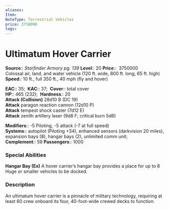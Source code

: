 ```yaml
---
aliases: 
Item:
NoteType: Terrestrial Vehicles
price: 3750000
tags: 
---
```


# Ultimatum Hover Carrier

**Source**:: _Starfinder Armory pg. 139_
**Level**:: 20
**Price**::  3750000  
Colossal air, land, and water vehicle (120 ft. wide, 800 ft. long, 65 ft. high)  
**Speed**:: 10 ft., full 350 ft., 40 mph (fly and hover)  

**EAC**:: 35; 
**KAC**:: 37; 
**Cover**:: total cover  
**HP**:: 465 (232); 
**Hardness**:: 20  
**Attack (Collision)** 28d10 B (DC 19)  
**Attack** paragon reaction cannon (12d10 P)  
**Attack** tempest shock caster (7d12 E)  
**Attack** zenith artillery laser (9d8 F; critical burn 5d6)  

**Modifiers**:: -5 Piloting, -5 attack (-7 at full speed)  
**Systems**:: autopilot (Piloting +34), enhanced sensors (darkvision 20 miles), expansion bays (8), hangar bays (2), unlimited comm unit; 
**Complement**:: 59
**Passengers**:: 1000  

### Special Abilities

**Hangar Bay (Ex)** A hover carrier’s hangar bay provides a place for up to 8 Huge or smaller vehicles to be docked.

### Description

An ultimatum hover carrier is a pinnacle of military technology, requiring at least 60 crew onboard its four, 40-foot-wide crewed decks to function.
